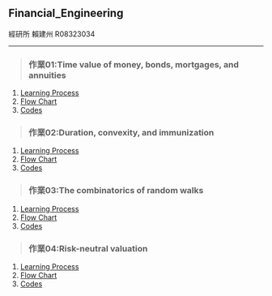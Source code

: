 ## Financial_Engineering  

經研所 賴建州 R08323034  

---
>### 作業01:Time value of money, bonds, mortgages, and annuities
1. [Learning Process](https://github.com/r08323034/Financial_Engineering/blob/master/HW1_(Python)/%E5%AD%B8%E7%BF%92%E6%AD%B7%E7%A8%8B.jpg)
2. [Flow Chart](https://github.com/r08323034/Financial_Engineering/blob/master/HW1_(Python)/%E6%B5%81%E7%A8%8B%E5%9C%96%E8%88%87%E6%96%87%E5%AD%97%E8%AA%AA%E6%98%8E.ipynb)
3. [Codes](https://github.com/r08323034/Financial_Engineering/blob/master/HW1_(Python)/%E7%A8%8B%E5%BC%8F%E7%A2%BC%E8%88%87%E9%81%8B%E4%BD%9C%E7%B5%90%E6%9E%9C.ipynb)

>### 作業02:Duration, convexity, and immunization
1. [Learning Process](https://github.com/r08323034/Financial_Engineering/blob/master/HW2_(Python)/%E5%AD%B8%E7%BF%92%E6%AD%B7%E7%A8%8B.pdf)
2. [Flow Chart](https://github.com/r08323034/Financial_Engineering/blob/master/HW2_(Python)/%E6%B5%81%E7%A8%8B%E5%9C%96.pdf)
3. [Codes](https://github.com/r08323034/Financial_Engineering/blob/master/HW2_(Python)/%E7%A8%8B%E5%BC%8F%E7%A2%BC%E8%88%87%E9%81%8B%E4%BD%9C%E7%B5%90%E6%9E%9C.ipynb)

>### 作業03:The combinatorics of random walks
1. [Learning Process](https://github.com/r08323034/Financial_Engineering/blob/master/HW3_(Python)/%E5%AD%B8%E7%BF%92%E6%AD%B7%E7%A8%8B.pdf)
2. [Flow Chart](https://github.com/r08323034/Financial_Engineering/blob/master/HW3_(Python)/%E6%B5%81%E7%A8%8B%E5%9C%96.pdf)
3. [Codes](https://github.com/r08323034/Financial_Engineering/blob/master/HW3_(Python)/%E7%A8%8B%E5%BC%8F%E7%A2%BC%E8%88%87%E9%81%8B%E4%BD%9C%E7%B5%90%E6%9E%9C.ipynb)

>### 作業04:Risk-neutral valuation
1. [Learning Process](https://github.com/r08323034/Financial_Engineering/blob/master/HW4_(Python)/%E5%AD%B8%E7%BF%92%E6%AD%B7%E7%A8%8B.pdf)
2. [Flow Chart](https://github.com/r08323034/Financial_Engineering/blob/master/HW4_(Python)/%E6%B5%81%E7%A8%8B%E5%9C%96.pdf)
3. [Codes](https://github.com/r08323034/Financial_Engineering/blob/master/HW4_(Python)/%E7%A8%8B%E5%BC%8F%E7%A2%BC%E8%88%87%E9%81%8B%E4%BD%9C%E7%B5%90%E6%9E%9C.ipynb)
